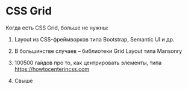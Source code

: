 # CSS Grid

Когда есть CSS Grid, больше не нужны:

1. Layout из CSS-фреймворков типа Bootstrap, Semantic UI и др.
2. В большинстве случаев – библиотеки Grid Layout типа Mansonry
3. 100500 гайдов про то, как центрировать элементы, типа https://howtocenterincss.com

4. Свыше 